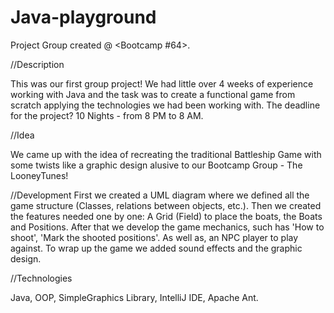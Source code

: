 # Java-playground
Project Group created @ <Bootcamp #64>.

//Description

This was our first group project!
We had little over 4 weeks of experience working with Java and the task was to create a functional game from scratch applying the technologies we had been working with.
The deadline for the project? 10 Nights - from 8 PM to 8 AM.

//Idea

We came up with the idea of recreating the traditional Battleship Game with some twists like a graphic design alusive to our Bootcamp Group - The LooneyTunes!

//Development 
First we created a UML diagram where we defined all the game structure (Classes, relations between objects, etc.). 
Then we created the features needed one by one: A Grid (Field) to place the boats, the Boats and Positions. 
After that we develop the game mechanics, such has 'How to shoot', 'Mark the shooted positions'. As well as, an NPC player to play against. 
To wrap up the game we added sound effects and the graphic design.

//Technologies

Java, OOP, SimpleGraphics Library, IntelliJ IDE, Apache Ant.
